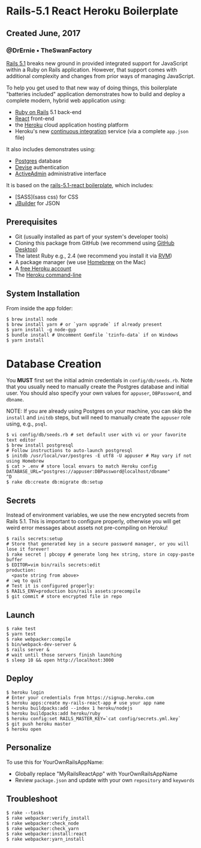 # Rails-5.1 React Heroku Boilerplate
## Created June, 2017
### @DrErnie • TheSwanFactory

[Rails 5.1](https://medium.com/@hpux/rails-5-1-loves-javascript-a1d84d5318b) breaks new ground in provided integrated support for JavaScript within a Ruby on Rails application.  However, that support comes with additional complexity and changes from prior ways of managing JavaScript.

To help you get used to that new way of doing things, this boilerplate "batteries included" application demonstrates how to build and deploy a complete modern, hybrid web application using:

* [Ruby on Rails](http://edgeguides.rubyonrails.org/5_1_release_notes.html) 5.1 back-end
* [React](https://facebook.github.io/react/) front-end
* the [Heroku](https://www.heroku.com/home) cloud application hosting platform
* Heroku's new [continuous integration](https://devcenter.heroku.com/articles/heroku-ci) service (via a complete `app.json` file)

It also includes demonstrates using:

* [Postgres](http://exponential.io/blog/2015/02/21/install-postgresql-on-mac-os-x-via-brew/) database
* [Devise](https://github.com/plataformatec/devise) authentication
* [ActiveAdmin](https://activeadmin.info) administrative interface

It is based on the [rails-5.1-react boilerplate](https://github.com/GiancarlosIO/rails5.1-react-boilerplate), which includes:

* [SASS](sass css) for CSS
* [JBuilder](https://github.com/rails/jbuilder) for JSON

## Prerequisites
* Git (usually installed as part of your system's developer tools)
* Cloning this package from GitHub (we recommend using [GitHub Desktop](https://desktop.github.com))
* The latest Ruby e.g., 2.4 (we recommend you install it via [RVM](https://rvm.io))
* A package manager (we use [Homebrew](https://brew.sh) on the Mac)
* A [free Heroku account](https://signup.heroku.com)
* The [Heroku command-line](https://devcenter.heroku.com/articles/heroku-cli)

## System Installation
From inside the app folder:

```
$ brew install node
$ brew install yarn # or `yarn upgrade` if already present
$ yarn install -g node-gyp
$ bundle install # Uncomment Gemfile `tzinfo-data` if on Windows
$ yarn install
```

# Database Creation

You **MUST** first set the initial admin credentials in `config/db/seeds.rb`.
Note that you usually need to manually create the Postgres database and initial user.
You should also specify your own values for `appuser`, `DBPassword`, and `dbname`.

NOTE: If you are already using Postgres on your machine, you can skip the `install` and `initdb`
steps, but will need to manually create the `appuser` role using, e.g., `psql`.

```
$ vi config/db/seeds.rb # set default user with vi or your favorite text editor
$ brew install postgresql
# Follow instructions to auto-launch postgresql
$ initdb /usr/local/var/postgres -E utf8 -U appuser # May vary if not using Homebrew
$ cat > .env # store local envars to match Heroku config
DATABASE_URL="postgres://appuser:DBPassword@localhost/dbname"
^D
$ rake db:create db:migrate db:setup
```

## Secrets
Instead of environment variables, we use the new encrypted secrets from Rails 5.1.
This is important to configure properly, otherwise you will get weird error messages
about assets not pre-compiling on Heroku!
```
$ rails secrets:setup
# Store that generated key in a secure password manager, or you will lose it forever!
$ rake secret | pbcopy # generate long hex string, store in copy-paste buffer
$ EDITOR=vim bin/rails secrets:edit
production:
  <paste string from above>
# :wq to quit
# Test it is configured properly:
$ RAILS_ENV=production bin/rails assets:precompile
$ git commit # store encrypted file in repo
```


## Launch
```
$ rake test
$ yarn test
$ rake webpacker:compile
$ bin/webpack-dev-server &
$ rails server &
# wait until those servers finish launching
$ sleep 10 && open http://localhost:3000
```

## Deploy
```
$ heroku login
# Enter your credentials from https://signup.heroku.com
$ heroku apps:create my-rails-react-app # use your app name
$ heroku buildpacks:add --index 1 heroku/nodejs
$ heroku buildpacks:add heroku/ruby
$ heroku config:set RAILS_MASTER_KEY=`cat config/secrets.yml.key`
$ git push heroku master
$ heroku open
```
## Personalize

To use this for YourOwnRailsAppName:

* Globally replace "MyRailsReactApp" with YourOwnRailsAppName
* Review `package.json` and update with your own `repository` and `keywords`


## Troubleshoot
```
$ rake --tasks
$ rake webpacker:verify_install
$ rake webpacker:check_node
$ rake webpacker:check_yarn
$ rake webpacker:install:react
$ rake webpacker:yarn_install
```
